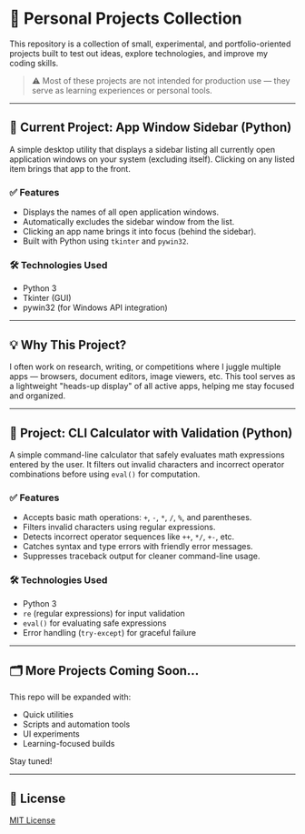 # 🧰 Personal Projects Collection

This repository is a collection of small, experimental, and portfolio-oriented projects built to test out ideas, explore technologies, and improve my coding skills.

> ⚠️ Most of these projects are not intended for production use — they serve as learning experiences or personal tools.

---

## 📌 Current Project: App Window Sidebar (Python)

A simple desktop utility that displays a sidebar listing all currently open application windows on your system (excluding itself). Clicking on any listed item brings that app to the front.

### ✅ Features

- Displays the names of all open application windows.
- Automatically excludes the sidebar window from the list.
- Clicking an app name brings it into focus (behind the sidebar).
- Built with Python using `tkinter` and `pywin32`.

### 🛠 Technologies Used

- Python 3
- Tkinter (GUI)
- pywin32 (for Windows API integration)

---

## 💡 Why This Project?

I often work on research, writing, or competitions where I juggle multiple apps — browsers, document editors, image viewers, etc. This tool serves as a lightweight "heads-up display" of all active apps, helping me stay focused and organized.

---

## 🧮 Project: CLI Calculator with Validation (Python)

A simple command-line calculator that safely evaluates math expressions entered by the user. It filters out invalid characters and incorrect operator combinations before using `eval()` for computation.

### ✅ Features

- Accepts basic math operations: `+`, `-`, `*`, `/`, `%`, and parentheses.
- Filters invalid characters using regular expressions.
- Detects incorrect operator sequences like `++`, `*/`, `+-`, etc.
- Catches syntax and type errors with friendly error messages.
- Suppresses traceback output for cleaner command-line usage.

### 🛠 Technologies Used

- Python 3
- `re` (regular expressions) for input validation
- `eval()` for evaluating safe expressions
- Error handling (`try-except`) for graceful failure

---

## 🗂️ More Projects Coming Soon...

This repo will be expanded with:
- Quick utilities
- Scripts and automation tools
- UI experiments
- Learning-focused builds
  
Stay tuned!

---

## 📄 License

[MIT License](LICENSE)
